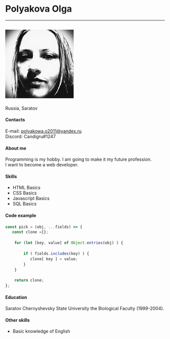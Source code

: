 # **Polyakova Olga**
---
![my_photo](my_photo.png "my photo")
---
Russia, Saratov 

#### Contacts  
E-mail: polyakowa.o2011@yandex.ru  
Discord: Candigru#1247

#### About me
Programming is my hobby. I am going to make it my future profession.  
I want to become a web developer.

#### Skills
* HTML Basics 
* CSS Basics
* Javascript Basics
* SQL Basics


#### Code example
```javascript
const pick = (obj, ...fields) => {
   const clone ={};

    for (let [key, value] of Object.entries(obj) ) {
       
        if ( fields.includes(key) ) {
           clone[ key ] = value;
        }     
    }

    return clone;    
};

```

#### Education
Saratov Chernyshevsky State University the Biological Faculty (1999-2004).

#### Other skills
* Basic knowledge of English

